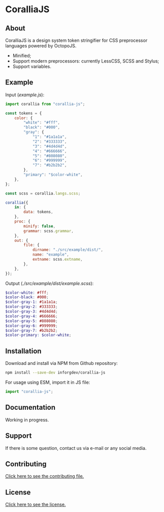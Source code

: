 # CoralliaJS

## About

CoralliaJS is a design system token stringifier for CSS preprocessor languages powered by OctopoJS.

* Minified;
* Support modern preprocessors: currently LessCSS, SCSS and Stylus;
* Support variables.

## Example

Input (*example.js*):

```js
import corallia from "corallia-js";

const tokens = {
    color: {
        "white": "#fff",
        "black": "#000",
        "gray": {
            "1": "#1a1a1a",
            "2": "#333333",
            "3": "#4d4d4d",
            "4": "#666666",
            "5": "#808080",
            "6": "#999999",
            "7": "#b2b2b2",
        },
        "primary": "$color-white",
    },
};

const scss = corallia.langs.scss;

corallia({
    in: {
        data: tokens,
    },
    proc: {
        minify: false,
        grammar: scss.grammar,
    },
    out: {
        file: {
            dirname: "./src/example/dist/",
            name: "example",
            extname: scss.extname,
        },
    },
});
```

Output (*./src/example/dist/example.scss*):

```scss
$color-white: #fff;
$color-black: #000;
$color-gray-1: #1a1a1a;
$color-gray-2: #333333;
$color-gray-3: #4d4d4d;
$color-gray-4: #666666;
$color-gray-5: #808080;
$color-gray-6: #999999;
$color-gray-7: #b2b2b2;
$color-primary: $color-white;
```

## Installation

Download and install via NPM from Github repository:

```bash
npm install --save-dev inforgdev/corallia-js
```

For usage using ESM, import it in JS file:

```js
import "corallia-js";
```

## Documentation

Working in progress.

## Support

If there is some question, contact us via e-mail or any social media.

## Contributing

[Click here to see the contributing file.](./CONTRIBUTING.md)

## License

[Click here to see the license.](./LICENSE.md)
